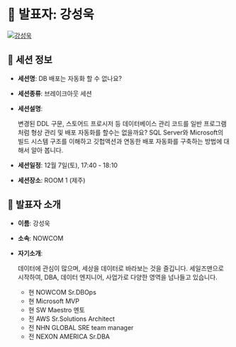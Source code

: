# 🎤 발표자: 강성욱

<div class="container">
    <div class="row justify-content-center">
        <div class="col-md-4 profile mb-4 text-center">
            <a href="#" target="_self"><img src="/images/speakers/sungwookkang.jpg" alt="강성욱" class="img-fluid" /></a>
        </div>
    </div>
</div>

## 🔎 세션 정보

- **세션명**: DB 배포는 자동화 할 수 없나요?
- **세션종류**: 브레이크아웃 세션
- **세션설명**:

  변경된 DDL 구문, 스토어드 프로시저 등 데이터베이스 관리 코드를 일반 프로그램 처럼 형상 관리 및 배포 자동화를 할수는 없을까요? SQL Server와 Microsoft의 빌드 시스템 구조를 이해하고 깃헙액션과 연동한 배포 자동화를 구축하는 방법에 대해서 알아 봅니다.

- **세션일정**: 12월 7일(토), 17:40 - 18:10
- **세션장소**: ROOM 1 (제주)

## 📜 발표자 소개

- **이름**: 강성욱
- **소속**: NOWCOM
- **자기소개**:

  데이터에 관심이 많으며, 세상을 데이터로 바라보는 것을 즐깁니다. 세일즈맨으로 시작하여, DBA, 데이터 엔지니어, 사업가로 다양한 영역을 넘나들고 있습니다.

  - 현 NOWCOM Sr.DBOps
  - 현 Microsoft MVP
  - 현 SW Maestro 멘토
  - 전 AWS Sr.Solutions Architect
  - 전 NHN GLOBAL SRE team manager
  - 전 NEXON AMERICA Sr.DBA
